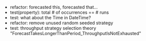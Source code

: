 - refactor: forecasted this, forecasted that...
- test(property): total # of occurrences == # runs
- test: what about the Time in DateTime?
- refactor: remove unused random seeded  strategy
- test: throughput strategy selection theory "ForecastTakesLongerThanPeriod_ThroughputIsNotExhausted"